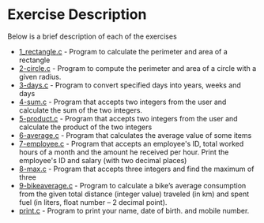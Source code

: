 # Exercise Description
Below is a brief description of each of the exercises

- [1_rectangle.c](https://github.com/B-Akapo/c-exercises/blob/main/declarations_expressions/1_rectangle.c) - Program to calculate the perimeter and area of a rectangle
- [2-circle.c](https://github.com/B-Akapo/c-exercises/blob/main/declarations_expressions/2-circle.c) - Program to compute the perimeter and area of a circle with a given radius.
- [3-days.c](https://github.com/B-Akapo/c-exercises/blob/main/declarations_expressions/3-days.c) - Program to convert specified days into years, weeks and days
- [4-sum.c](https://github.com/B-Akapo/c-exercises/blob/main/declarations_expressions/4-sum.c) - Program that accepts two integers from the user and calculate the sum of the two integers.
- [5-product.c](https://github.com/B-Akapo/c-exercises/blob/main/declarations_expressions/5-product.c) - Program that accepts two integers from the user and calculate the product of the two integers
- [6-average.c](https://github.com/B-Akapo/c-exercises/blob/main/declarations_expressions/6-average.c) - Program that calculates the average value of some items
- [7-employee.c](https://github.com/B-Akapo/c-exercises/blob/main/declarations_expressions/7-employee.c) - Program that  accepts an employee's ID, total worked hours of a month and the amount he received per hour. Print the employee's ID and salary (with two decimal places)
- [8-max.c](https://github.com/B-Akapo/c-exercises/blob/main/declarations_expressions/8-max.c) - Program that accepts three integers and find the maximum of three
- [9-bikeaverage.c](https://github.com/B-Akapo/c-exercises/blob/main/declarations_expressions/9-bikeaverage.c) - Program to calculate a bike’s average consumption from the given total distance (integer value) traveled (in km) and spent fuel (in liters, float number – 2 decimal point).
- [print.c](https://github.com/B-Akapo/c-exercises/blob/main/declarations_expressions/print.c) - Program to print your name, date of birth. and mobile number.
